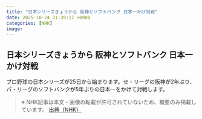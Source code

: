 ```yaml
---
title: "日本シリーズきょうから 阪神とソフトバンク 日本一かけ対戦"
date: 2025-10-24 21:39:17 +0900
categories: [NHK]
image: 
---
```

## 日本シリーズきょうから 阪神とソフトバンク 日本一かけ対戦

プロ野球の日本シリーズが25日から始まります。セ・リーグの阪神が2年ぶり、パ・リーグのソフトバンクが5年ぶりの日本一をかけて対戦します。

> ※ NHK記事は本文・画像の転載が許可されていないため、概要のみ掲載しています。
[出典（NHK）](http://www3.nhk.or.jp/news/html/20251025/k10014958911000.html)
